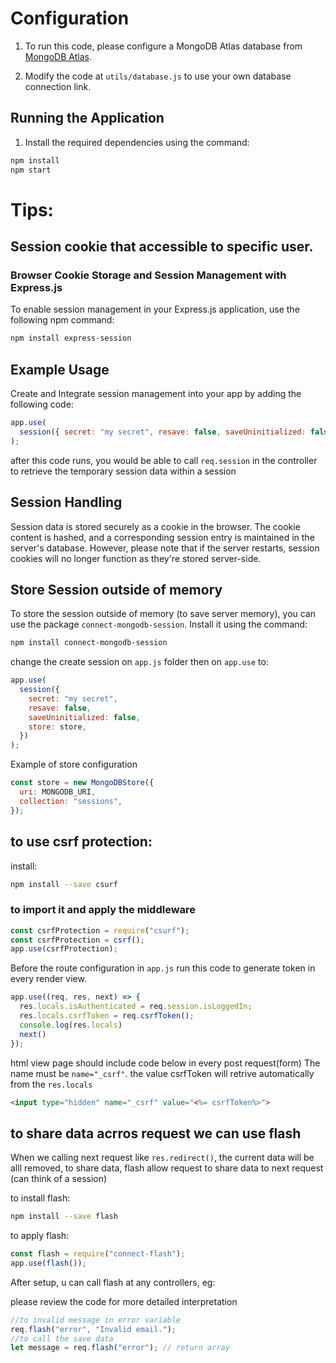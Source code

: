 # Configuration

1. To run this code, please configure a MongoDB Atlas database from [MongoDB Atlas](https://www.mongodb.com/cloud/atlas/register).

2. Modify the code at `utils/database.js` to use your own database connection link.

## Running the Application

1. Install the required dependencies using the command:

```bash
npm install
npm start
```


# Tips:

## Session cookie that accessible to specific user.

### Browser Cookie Storage and Session Management with Express.js

To enable session management in your Express.js application, use the following npm command:

```bash
npm install express-session
```

## Example Usage

Create and Integrate session management into your app by adding the following code:

```javascript
app.use(
  session({ secret: "my secret", resave: false, saveUninitialized: false })
);
```

after this code runs, you would be able to call `req.session` in the controller to retrieve the temporary session data within a session

## Session Handling

Session data is stored securely as a cookie in the browser. The cookie content is hashed, and a corresponding session entry is maintained in the server's database. However, please note that if the server restarts, session cookies will no longer function as they're stored server-side.

## Store Session outside of memory

To store the session outside of memory (to save server memory), you can use the package `connect-mongodb-session`. Install it using the command:

```bash
npm install connect-mongodb-session
```

change the create session on `app.js` folder then on `app.use` to:

```javascript
app.use(
  session({
    secret: "my secret",
    resave: false,
    saveUninitialized: false,
    store: store,
  })
);
```

Example of store configuration

```javascript
const store = new MongoDBStore({
  uri: MONGODB_URI,
  collection: "sessions",
});
```

## to use csrf protection:
install:
```bash
npm install --save csurf
```

### to import it and apply the middleware
```javascript
const csrfProtection = require("csurf");
const csrfProtection = csrf();
app.use(csrfProtection);
```

Before the route configuration in `app.js` run this code to generate token in every render view.
```javascript
app.use((req, res, next) => {
  res.locals.isAuthenticated = req.session.isLoggedIn;
  res.locals.csrfToken = req.csrfToken();
  console.log(res.locals)
  next()
});
```

html view page should include code below in every post request(form)
The name must be `name="_csrf"`. the value csrfToken will retrive automatically from the `res.locals`
```html
<input type="hidden" name="_csrf" value="<%= csrfToken%>">
```

## to share data acrros request we can use flash
When we calling next request like `res.redirect()`, the current data will be alll removed, to share data, flash allow request to share data to next request (can think of a session)

to install flash:
```bash
npm install --save flash
```

to apply flash:
```javascript
const flash = require("connect-flash");
app.use(flash());
```
After setup, u can call flash at any controllers, eg:


please review the code for more detailed interpretation
```javascript
//to invalid message in error variable
req.flash("error", "Invalid email.");
//to call the save data
let message = req.flash("error"); // return array
```
